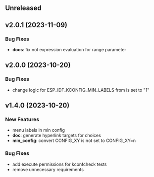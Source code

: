 ## Unreleased

## v2.0.1 (2023-11-09)

### Bug Fixes

- **docs**: fix not expression evaluation for range parameter

## v2.0.0 (2023-10-20)

### Bug Fixes

- change logic for ESP_IDF_KCONFIG_MIN_LABELS from is set to "1"

## v1.4.0 (2023-10-20)

### New Features

- menu labels in min config
- **doc**: generate hyperlink targets for choices
- **min_config**: convert CONFIG_XY is not set to CONFIG_XY=n

### Bug Fixes

- add execute permissions for kconfcheck tests
- remove unnecessary requirements
